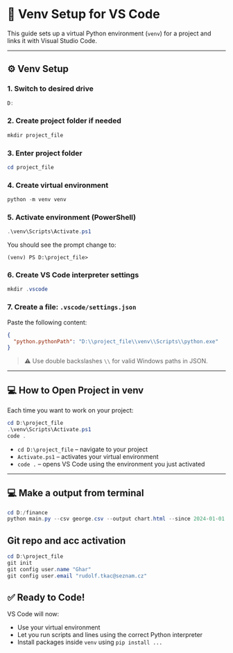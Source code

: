 # 🐍 Venv Setup for VS Code

This guide sets up a virtual Python environment (`venv`) for a project and links it with Visual Studio Code.

---

## ⚙️ Venv Setup

### 1. Switch to desired drive

```powershell
D:
```

### 2. Create project folder if needed

```powershell
mkdir project_file
```

### 3. Enter project folder

```powershell
cd project_file
```

### 4. Create virtual environment

```powershell
python -m venv venv
```

### 5. Activate environment (PowerShell)

```powershell
.\venv\Scripts\Activate.ps1
```

You should see the prompt change to:

```
(venv) PS D:\project_file>
```

### 6. Create VS Code interpreter settings

```powershell
mkdir .vscode
```

### 7. Create a file: `.vscode/settings.json`

Paste the following content:

```json
{
  "python.pythonPath": "D:\\project_file\\venv\\Scripts\\python.exe"
}
```

> ⚠️ Use double backslashes `\\` for valid Windows paths in JSON.

---

## 💻 How to Open Project in venv

Each time you want to work on your project:

```powershell
cd D:\project_file
.\venv\Scripts\Activate.ps1
code .
```

- `cd D:\project_file` – navigate to your project
- `Activate.ps1` – activates your virtual environment
- `code .` – opens VS Code using the environment you just activated

---

## 💻 Make a output from terminal

```powershell
cd D:/finance
python main.py --csv george.csv --output chart.html --since 2024-01-01
```

## Git repo and acc activation

```powershell
cd D:\project_file
git init
git config user.name "Ghar"
git config user.email "rudolf.tkac@seznam.cz"

```


## ✅ Ready to Code!

VS Code will now:
- Use your virtual environment
- Let you run scripts and lines using the correct Python interpreter
- Install packages inside `venv` using `pip install ...`


